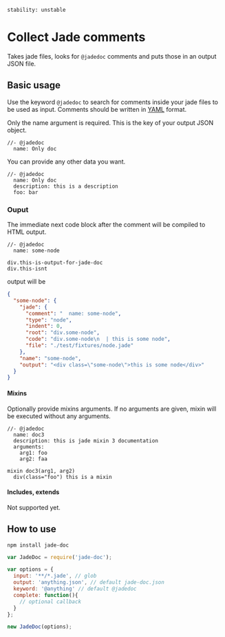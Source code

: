 `stability: unstable`

# Collect Jade comments
Takes jade files, looks for `@jadedoc` comments and puts those in an output JSON file.


## Basic usage
Use the keyword `@jadedoc` to search for comments inside your jade files to be used as input. Comments should be written in [YAML](http://en.wikipedia.org/wiki/YAML) format.

Only the name argument is required. This is the key of your output JSON object.

```jade
//- @jadedoc
  name: Only doc
```

You can provide any other data you want.

```jade
//- @jadedoc
  name: Only doc
  description: this is a description
  foo: bar
```


### Ouput
The immediate next code block after the comment will be compiled to HTML output.

```jade
//- @jadedoc
  name: some-node

div.this-is-output-for-jade-doc
div.this-isnt
```

output will be

```json
{
  "some-node": {
    "jade": {
      "comment": "  name: some-node",
      "type": "node",
      "indent": 0,
      "root": "div.some-node",
      "code": "div.some-node\n  | this is some node",
      "file": "./test/fixtures/node.jade"
    },
    "name": "some-node",
    "output": "<div class=\"some-node\">this is some node</div>"
  }
}
```


#### Mixins
Optionally provide mixins arguments. If no arguments are given, mixin will be executed without any arguments.

```jade
//- @jadedoc
  name: doc3
  description: this is jade mixin 3 documentation
  arguments: 
    arg1: foo
    arg2: faa

mixin doc3(arg1, arg2)
  div(class="foo") this is a mixin
```


#### Includes, extends
Not supported yet.



## How to use
`npm install jade-doc`

```js
var JadeDoc = require('jade-doc');

var options = {
  input: '**/*.jade', // glob
  output: 'anything.json', // default jade-doc.json
  keyword: '@anything' // default @jadedoc
  complete: function(){
    // optional callback
  }
};

new JadeDoc(options);
```